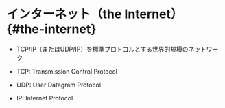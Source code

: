# インターネット（the Internet） {#the-internet}

*   TCP/IP（またはUDP/IP）を標準プロトコルとする世界的規模のネットワーク

*   TCP: Transmission Control Protocol
*   UDP: User Datagram Protocol
*   IP: Internet Protocol